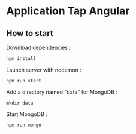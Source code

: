 # Application Tap Angular

## How to start

Download dependencies :

```
npm install
```

Launch server with nodemon :

```
npm run start
```

Add a directory named "data" for MongoDB :

```
mkdir data
```

Start MongoDB :

```
npm run mongo
```